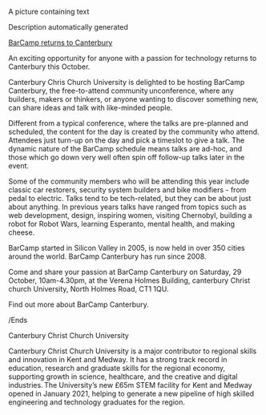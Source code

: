 A picture containing text

Description automatically generated 

[BarCamp returns to Canterbury](https://www.canterbury.ac.uk/news/barcamp-returns-to-canterbury)

An exciting opportunity for anyone with a passion for technology returns to Canterbury this October. 

Canterbury Chris Church University is delighted to be hosting BarCamp Canterbury, the free-to-attend community unconference, where any builders, makers or thinkers, or anyone wanting to discover something new, can share ideas and talk with like-minded people.  

Different from a typical conference, where the talks are pre-planned and scheduled, the content for the day is created by the community who attend. Attendees just turn-up on the day and pick a timeslot to give a talk. The dynamic nature of the BarCamp schedule means talks are ad-hoc, and those which go down very well often spin off follow-up talks later in the event. 

Some of the community members who will be attending this year include classic car restorers, security system builders and bike modifiers - from pedal to electric. Talks tend to be tech-related, but they can be about just about anything. In previous years talks have ranged from topics such as web development, design, inspiring women, visiting Chernobyl, building a robot for Robot Wars, learning Esperanto, mental health, and making cheese. 

BarCamp started in Silicon Valley in 2005, is now held in over 350 cities around the world. BarCamp Canterbury has run since 2008. 

Come and share your passion at BarCamp Canterbury on Saturday, 29 October, 10am-4.30pm, at the Verena Holmes Building, canterbury Christ church University, North Holmes Road, CT1 1QU.  

Find out more about BarCamp Canterbury. 

/Ends 

 

Canterbury Christ Church University 

Canterbury Christ Church University is a major contributor to regional skills and innovation in Kent and Medway. It has a strong track record in education, research and graduate skills for the regional economy, supporting growth in science, healthcare, and the creative and digital industries. The University’s new £65m STEM facility for Kent and Medway opened in January 2021, helping to generate a new pipeline of high skilled engineering and technology graduates for the region. 

 


 